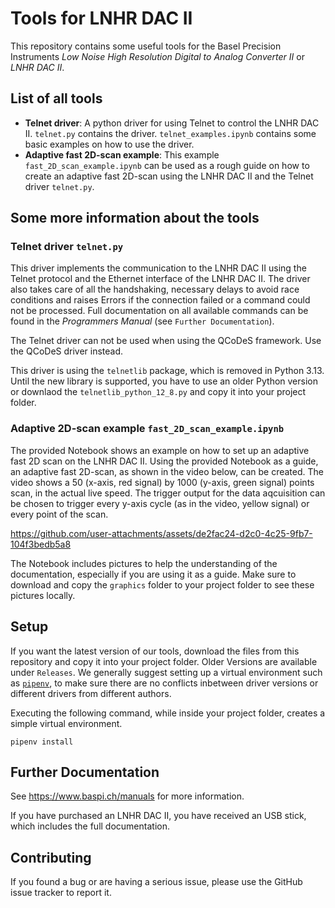 # Tools for LNHR DAC II
This repository contains some useful tools for the Basel Precision Instruments *Low Noise High Resolution Digital to Analog Converter II* or *LNHR DAC II*. 

## List of all tools
- **Telnet driver**: A python driver for using Telnet to control the LNHR DAC II. `telnet.py` contains the driver. `telnet_examples.ipynb` contains some basic examples on how to use the driver.
- **Adaptive fast 2D-scan example**: This example `fast_2D_scan_example.ipynb` can be used as a rough guide on how to create an adaptive fast 2D-scan using the LNHR DAC II and the Telnet driver `telnet.py`.

## Some more information about the tools
### Telnet driver `telnet.py`
This driver implements the communication to the LNHR DAC II using the Telnet protocol and the Ethernet interface of the LNHR DAC II. The driver also takes care of all the handshaking, necessary delays to avoid race conditions and raises Errors if the connection failed or a command could not be processed. Full documentation on all available commands can be found in the *Programmers Manual* (see `Further Documentation`).

The Telnet driver can not be used when using the QCoDeS framework. Use the QCoDeS driver instead.

This driver is using the `telnetlib` package, which is removed in Python 3.13. Until the new library is supported, you have to use an older Python version or downlaod the `telnetlib_python_12_8.py` and copy it into your project folder.

### Adaptive 2D-scan example `fast_2D_scan_example.ipynb`
The provided Notebook shows an example on how to set up an adaptive fast 2D scan on the LNHR DAC II. Using the provided Notebook as a guide, an adaptive fast 2D-scan, as shown in the video below, can be created. The video shows a 50 (x-axis, red signal) by 1000 (y-axis, green signal) points scan, in the actual live speed. The trigger output for the data aqcuisition can be chosen to trigger every y-axis cycle (as in the video, yellow signal) or every point of the scan.

https://github.com/user-attachments/assets/de2fac24-d2c0-4c25-9fb7-104f3bedb5a8

The Notebook includes pictures to help the understanding of the documentation, especially if you are using it as a guide. Make sure to download and copy the `graphics` folder to your project folder to see these pictures locally.

## Setup
If you want the latest version of our tools, download the files from this repository and copy it into your project folder. Older Versions are available under `Releases`.
We generally suggest setting up a virtual environment such as [`pipenv`](https://pypi.org/project/pipenv/), to make sure there are no conflicts inbetween driver versions or different drivers from different authors. 

Executing the following command, while inside your project folder, creates a simple virtual environment.
```
pipenv install
```

## Further Documentation
See https://www.baspi.ch/manuals for more information.

If you have purchased an LNHR DAC II, you have received an USB stick, which includes the full documentation.

## Contributing
If you found a bug or are having a serious issue, please use the GitHub issue tracker to report it.